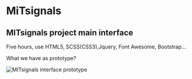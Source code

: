 # MiTsignals
## MITsignals project main interface
 Five hours, use HTML5, SCSS(CSS3),Jquery, Font Awesome, Bootstrap...
 
 What we have as prototype?
 
 ![MITsignals interface prototype](/main/mitsignals/interface/interface.png)
 



